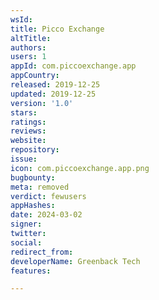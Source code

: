 ```yaml
---
wsId: 
title: Picco Exchange
altTitle: 
authors: 
users: 1
appId: com.piccoexchange.app
appCountry: 
released: 2019-12-25
updated: 2019-12-25
version: '1.0'
stars: 
ratings: 
reviews: 
website: 
repository: 
issue: 
icon: com.piccoexchange.app.png
bugbounty: 
meta: removed
verdict: fewusers
appHashes: 
date: 2024-03-02
signer: 
twitter: 
social: 
redirect_from: 
developerName: Greenback Tech
features: 

---
```


